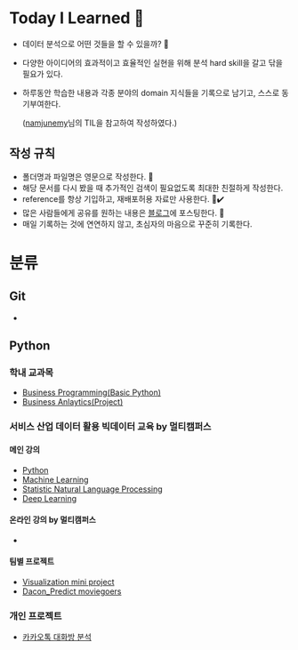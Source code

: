 # Today I Learned 📝
* 데이터 분석으로 어떤 것들을 할 수 있을까? 🙂
* 다양한 아이디어의 효과적이고 효율적인 실현을 위해 분석 hard skill을 갈고 닦을 필요가 있다.
* 하루동안 학습한 내용과 각종 분야의 domain 지식들을 기록으로 남기고, 스스로 동기부여한다.

    ([namjunemy](https://github.com/namjunemy/TIL#%EB%B6%84%EB%A5%98)님의 TIL을 참고하여 작성하였다.)

## 작성 규칙 
* 폴더명과 파일명은 영문으로 작성한다. 📂
* 해당 문서를 다시 봤을 때 추가적인 검색이 필요없도록 최대한 친절하게 작성한다.
* reference를 항상 기입하고, 재배포허용 자료만 사용한다. 🔗✔️
* 많은 사람들에게 공유를 원하는 내용은 [블로그](https://ok-iee.tistory.com/)에 포스팅한다. 📑
* 매일 기록하는 것에 연연하지 않고, 초심자의 마음으로 꾸준히 기록한다.

# 분류

## Git
* []()

## Python

### 학내 교과목
* [Business Programming(Basic Python)]()
* [Business Anlaytics(Project)]()

### 서비스 산업 데이터 활용 빅데이터 교육 by 멀티캠퍼스
#### 메인 강의
* [Python]()
* [Machine Learning]()
* [Statistic Natural Language Processing]()
* [Deep Learning]()

#### 온라인 강의 by 멀티캠퍼스
* []()

#### 팀별 프로젝트
* [Visualization mini project]()
* [Dacon_Predict moviegoers]()

### 개인 프로젝트
* [카카오톡 대화방 분석]()



